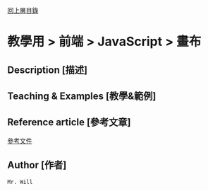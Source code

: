 [回上層目錄](../README.md)

# 教學用 > 前端 > JavaScript > 畫布

## **Description [描述]**


## **Teaching & Examples [教學&範例]**

## **Reference article [參考文章]**
[參考文件](https://ithelp.ithome.com.tw/articles/10239797)

## **Author [作者]**
`Mr. Will`
